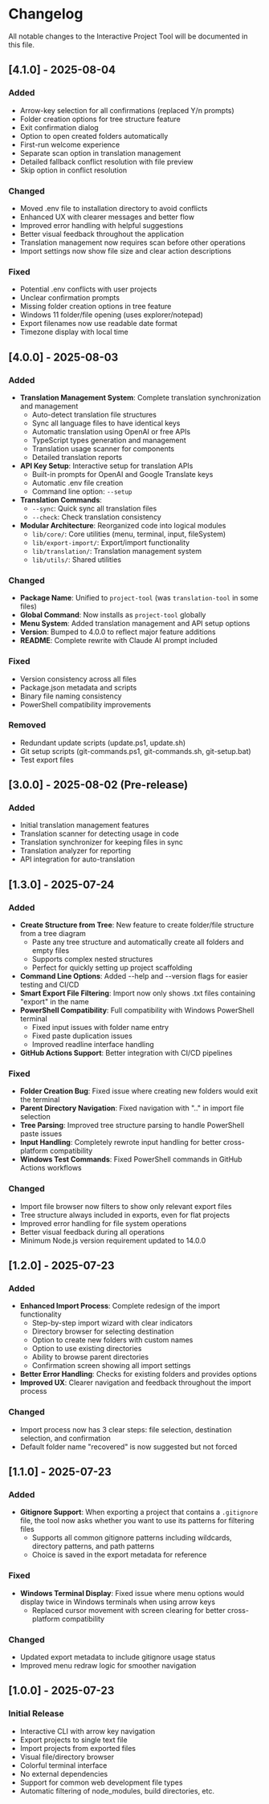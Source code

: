 # Changelog

All notable changes to the Interactive Project Tool will be documented in this file.

## [4.1.0] - 2025-08-04

### Added
- Arrow-key selection for all confirmations (replaced Y/n prompts)
- Folder creation options for tree structure feature
- Exit confirmation dialog
- Option to open created folders automatically
- First-run welcome experience
- Separate scan option in translation management
- Detailed fallback conflict resolution with file preview
- Skip option in conflict resolution

### Changed
- Moved .env file to installation directory to avoid conflicts
- Enhanced UX with clearer messages and better flow
- Improved error handling with helpful suggestions
- Better visual feedback throughout the application
- Translation management now requires scan before other operations
- Import settings now show file size and clear action descriptions

### Fixed
- Potential .env conflicts with user projects
- Unclear confirmation prompts
- Missing folder creation options in tree feature
- Windows 11 folder/file opening (uses explorer/notepad)
- Export filenames now use readable date format
- Timezone display with local time

## [4.0.0] - 2025-08-03

### Added
- **Translation Management System**: Complete translation synchronization and management
  - Auto-detect translation file structures
  - Sync all language files to have identical keys
  - Automatic translation using OpenAI or free APIs
  - TypeScript types generation and management
  - Translation usage scanner for components
  - Detailed translation reports
- **API Key Setup**: Interactive setup for translation APIs
  - Built-in prompts for OpenAI and Google Translate keys
  - Automatic .env file creation
  - Command line option: `--setup`
- **Translation Commands**:
  - `--sync`: Quick sync all translation files
  - `--check`: Check translation consistency
- **Modular Architecture**: Reorganized code into logical modules
  - `lib/core/`: Core utilities (menu, terminal, input, fileSystem)
  - `lib/export-import/`: Export/import functionality
  - `lib/translation/`: Translation management system
  - `lib/utils/`: Shared utilities

### Changed
- **Package Name**: Unified to `project-tool` (was `translation-tool` in some files)
- **Global Command**: Now installs as `project-tool` globally
- **Menu System**: Added translation management and API setup options
- **Version**: Bumped to 4.0.0 to reflect major feature additions
- **README**: Complete rewrite with Claude AI prompt included

### Fixed
- Version consistency across all files
- Package.json metadata and scripts
- Binary file naming consistency
- PowerShell compatibility improvements

### Removed
- Redundant update scripts (update.ps1, update.sh)
- Git setup scripts (git-commands.ps1, git-commands.sh, git-setup.bat)
- Test export files

## [3.0.0] - 2025-08-02 (Pre-release)

### Added
- Initial translation management features
- Translation scanner for detecting usage in code
- Translation synchronizer for keeping files in sync
- Translation analyzer for reporting
- API integration for auto-translation

## [1.3.0] - 2025-07-24

### Added
- **Create Structure from Tree**: New feature to create folder/file structure from a tree diagram
  - Paste any tree structure and automatically create all folders and empty files
  - Supports complex nested structures
  - Perfect for quickly setting up project scaffolding
- **Command Line Options**: Added --help and --version flags for easier testing and CI/CD
- **Smart Export File Filtering**: Import now only shows .txt files containing "export" in the name
- **PowerShell Compatibility**: Full compatibility with Windows PowerShell terminal
  - Fixed input issues with folder name entry
  - Fixed paste duplication issues
  - Improved readline interface handling
- **GitHub Actions Support**: Better integration with CI/CD pipelines

### Fixed
- **Folder Creation Bug**: Fixed issue where creating new folders would exit the terminal
- **Parent Directory Navigation**: Fixed navigation with ".." in import file selection
- **Tree Parsing**: Improved tree structure parsing to handle PowerShell paste issues
- **Input Handling**: Completely rewrote input handling for better cross-platform compatibility
- **Windows Test Commands**: Fixed PowerShell commands in GitHub Actions workflows

### Changed
- Import file browser now filters to show only relevant export files
- Tree structure always included in exports, even for flat projects
- Improved error handling for file system operations
- Better visual feedback during all operations
- Minimum Node.js version requirement updated to 14.0.0

## [1.2.0] - 2025-07-23

### Added
- **Enhanced Import Process**: Complete redesign of the import functionality
  - Step-by-step import wizard with clear indicators
  - Directory browser for selecting destination
  - Option to create new folders with custom names
  - Option to use existing directories
  - Ability to browse parent directories
  - Confirmation screen showing all import settings
- **Better Error Handling**: Checks for existing folders and provides options
- **Improved UX**: Clearer navigation and feedback throughout the import process

### Changed
- Import process now has 3 clear steps: file selection, destination selection, and confirmation
- Default folder name "recovered" is now suggested but not forced

## [1.1.0] - 2025-07-23

### Added
- **Gitignore Support**: When exporting a project that contains a `.gitignore` file, the tool now asks whether you want to use its patterns for filtering files
  - Supports all common gitignore patterns including wildcards, directory patterns, and path patterns
  - Choice is saved in the export metadata for reference

### Fixed
- **Windows Terminal Display**: Fixed issue where menu options would display twice in Windows terminals when using arrow keys
  - Replaced cursor movement with screen clearing for better cross-platform compatibility

### Changed
- Updated export metadata to include gitignore usage status
- Improved menu redraw logic for smoother navigation

## [1.0.0] - 2025-07-23

### Initial Release
- Interactive CLI with arrow key navigation
- Export projects to single text file
- Import projects from exported files
- Visual file/directory browser
- Colorful terminal interface
- No external dependencies
- Support for common web development file types
- Automatic filtering of node_modules, build directories, etc.